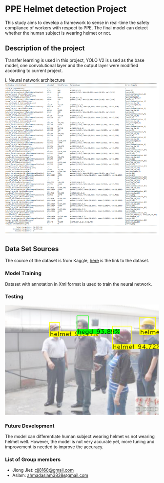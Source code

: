 # PPE Helmet detection Project 
This study aims to develop a framework to sense in real-time the safety compliance of workers with respect to PPE. 
The final model can detect whether the human subject is wearing helmet or not. 


## Description of the project
Transfer learning is used in this project, YOLO V2 is used as the base model, one convolutional layer and the output layer were modified according to current project. 


i.	Neural network architecture
![Alt text](PPE-Project/asset/network.PNG?raw=true "Title")



## Data Set Sources

The source of the dataset is from Kaggle, [here](https://www.kaggle.com/agrigorev/clothing-dataset-full) is the link to the dataset. 

###	Model Training
Dataset with annotation in Xml format is used to train the neural network. 
###	Testing
![Alt text](https://github.com/cjj1120/project-dl4j/blob/main/PPE-Project/asset/example.png)

###	Future Development
The model can differentiate human subject wearing helmet vs not wearing helmet well. However, the model is not very accurate yet, more tuning and improvement is needed to improve the accuracy. 


###	List of Group members
- Jiong Jiet: cjj8168@gmail.com
- Aslam: ahmadaslam3838@gmail.com 
 
